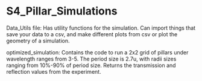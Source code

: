 # S4_Pillar_Simulations
Data_Utils file:
  Has utility functions for the simulation. Can import things that save your data to a csv, and make different plots from csv or plot the geometry of a simulation. 

optimized_simulation:
  Contains the code to run a 2x2 grid of pillars under wavelength ranges from 3-5. The period size is 2.7u, with radii sizes ranging from 10%-90% of period size. Returns the transmission and reflection values from the experiment.
